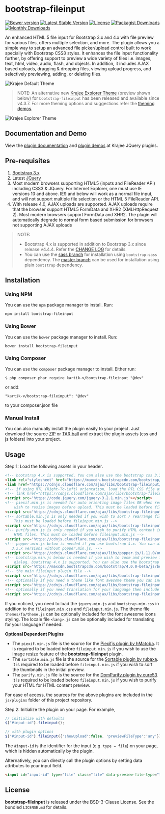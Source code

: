 bootstrap-fileinput
===================

[![Bower version](https://badge.fury.io/bo/bootstrap-fileinput.svg)](http://badge.fury.io/bo/bootstrap-fileinput)
[![Latest Stable Version](https://poser.pugx.org/kartik-v/bootstrap-fileinput/v/stable)](https://packagist.org/packages/kartik-v/bootstrap-fileinput)
[![License](https://poser.pugx.org/kartik-v/bootstrap-fileinput/license)](https://packagist.org/packages/kartik-v/bootstrap-fileinput)
[![Packagist Downloads](https://poser.pugx.org/kartik-v/bootstrap-fileinput/downloads)](https://packagist.org/packages/kartik-v/bootstrap-fileinput)
[![Monthly Downloads](https://poser.pugx.org/kartik-v/bootstrap-fileinput/d/monthly)](https://packagist.org/packages/kartik-v/bootstrap-fileinput)

An enhanced HTML 5 file input for Bootstrap 3.x and 4.x with file preview for various files, offers multiple selection, and more. The plugin allows you a simple way to setup an advanced file picker/upload control built to work specially with Bootstrap CSS3 styles. It enhances the file input functionality further, by offering support to preview a wide variety of files i.e. images, text, html, video, audio, flash, and objects. In addition, it includes AJAX based uploads, dragging &amp; dropping files, viewing upload progress, and selectively previewing, adding, or deleting files.

![Krajee Default Theme](https://lh3.googleusercontent.com/8m5BKa-o2_W63OuL-NJtAYOxelboHccfsDojxdqhmVCxY49LTiSVK8rOywzup2EDJlXcda_SsKkMVA=w1366-h768-rw-no)

> NOTE: An alternative new [Krajee Explorer Theme](http://plugins.krajee.com/file-krajee-explorer-demo) (preview shown below) for `bootstrap-fileinput` has been released and available since v4.3.7. For more theming options and suggestions refer the [theming demos](http://plugins.krajee.com/file-theme-demo).

![Krajee Explorer Theme](https://lh3.googleusercontent.com/eKMw_la1h6Z0y1Vk0SU3fsWVpmUoqg_HS-ZEZ1U2-1e8s6fgFZqoGbXcRjIXbYLkLi6Ns17-nb2yOg=w1366-h768-rw-no)

## Documentation and Demo

View the [plugin documentation](http://plugins.krajee.com/file-input) and [plugin demos](http://plugins.krajee.com/file-input/demo) at Krajee JQuery plugins. 

## Pre-requisites  

1. [Bootstrap 3.x](http://getbootstrap.com/)
2. Latest [JQuery](http://jquery.com/)
3. Most modern browsers supporting HTML5 (inputs and FileReader API) including CSS3 & JQuery. For Internet Explorer, one must use IE versions 10 and above. IE9 and below will work as a normal file input, and will not support multiple file selection or the HTML 5 FileReader API.
4. With release 4.0, AJAX uploads are supported. AJAX uploads require that the browser support HTML5 FormData and XHR2 (XMLHttpRequest 2). Most modern browsers support FormData and XHR2. The plugin will automatically degrade to normal form based submission for browsers not supporting AJAX uploads

> NOTE: 
> - Bootstrap 4.x is supported in addition to Bootstrap 3.x since release v4.4.4. Refer the [CHANGE LOG](https://github.com/kartik-v/bootstrap-fileinput/blob/master/CHANGE.md) for details. 
> - You can use the [sass branch](https://github.com/kartik-v/bootstrap-fileinput/tree/sass) for installation using `bootstrap-sass` dependency.
The [master branch](https://github.com/kartik-v/bootstrap-fileinput/tree/master) can be used for installation using plain `bootstrap` dependency.

## Installation

### Using NPM
You can use the `npm` package manager to install. Run:

    npm install bootstrap-fileinput

### Using Bower
You can use the `bower` package manager to install. Run:

    bower install bootstrap-fileinput

### Using Composer
You can use the `composer` package manager to install. Either run:

    $ php composer.phar require kartik-v/bootstrap-fileinput "@dev"

or add:

    "kartik-v/bootstrap-fileinput": "@dev"

to your composer.json file

### Manual Install

You can also manually install the plugin easily to your project. Just download the source [ZIP](https://github.com/kartik-v/bootstrap-fileinput/zipball/master) or [TAR ball](https://github.com/kartik-v/bootstrap-fileinput/tarball/master) and extract the plugin assets (css and js folders) into your project.

## Usage

Step 1: Load the following assets in your header. 

```html
<!-- bootstrap 4.x is supported. You can also use the bootstrap css 3.3.x versions -->
<link rel="stylesheet" href="https://maxcdn.bootstrapcdn.com/bootstrap/4.0.0-beta/css/bootstrap.min.css">
<link href="https://cdnjs.cloudflare.com/ajax/libs/bootstrap-fileinput/4.4.9/css/fileinput.min.css" media="all" rel="stylesheet" type="text/css" />
<!-- if using RTL (Right-To-Left) orientation, load the RTL CSS file after fileinput.css by uncommenting below -->
<!-- link href="https://cdnjs.cloudflare.com/ajax/libs/bootstrap-fileinput/4.4.9/css/fileinput-rtl.min.css" media="all" rel="stylesheet" type="text/css" /-->
<script src="https://code.jquery.com/jquery-3.2.1.min.js"></script>
<!-- piexif.min.js is needed for auto orienting image files OR when restoring exif data in resized images and when you 
    wish to resize images before upload. This must be loaded before fileinput.min.js -->
<script src="https://cdnjs.cloudflare.com/ajax/libs/bootstrap-fileinput/4.4.9/js/plugins/piexif.min.js" type="text/javascript"></script>
<!-- sortable.min.js is only needed if you wish to sort / rearrange files in initial preview. 
    This must be loaded before fileinput.min.js -->
<script src="https://cdnjs.cloudflare.com/ajax/libs/bootstrap-fileinput/4.4.9/js/plugins/sortable.min.js" type="text/javascript"></script>
<!-- purify.min.js is only needed if you wish to purify HTML content in your preview for 
    HTML files. This must be loaded before fileinput.min.js -->
<script src="https://cdnjs.cloudflare.com/ajax/libs/bootstrap-fileinput/4.4.9/js/plugins/purify.min.js" type="text/javascript"></script>
<!-- popper.min.js below is needed if you use bootstrap 4.x. You can also use the bootstrap js 
   3.3.x versions without popper.min.js. -->
<script src="https://cdnjs.cloudflare.com/ajax/libs/popper.js/1.11.0/umd/popper.min.js"></script>
<!-- bootstrap.min.js below is needed if you wish to zoom and preview file content in a detail modal
    dialog. bootstrap 4.x is supported. You can also use the bootstrap js 3.3.x versions. -->
<script src="https://maxcdn.bootstrapcdn.com/bootstrap/4.0.0-beta/js/bootstrap.min.js" type="text/javascript"></script>
<!-- the main fileinput plugin file -->
<script src="https://cdnjs.cloudflare.com/ajax/libs/bootstrap-fileinput/4.4.9/js/fileinput.min.js"></script>
<!-- optionally if you need a theme like font awesome theme you can include it as mentioned below -->
<script src="https://cdnjs.cloudflare.com/ajax/libs/bootstrap-fileinput/4.4.9/themes/fa/theme.js"></script>
<!-- optionally if you need translation for your language then include  locale file as mentioned below -->
<script src="https://cdnjs.cloudflare.com/ajax/libs/bootstrap-fileinput/4.4.9/js/locales/(lang).js"></script>
```

If you noticed, you need to load the `jquery.min.js` and `bootstrap.min.css` in addition to the `fileinput.min.css` and `fileinput.min.js`. The theme file `themes/fa/theme.js` can be optionally included for the font awesome icons styling. The locale file `<lang>.js` can be optionally included for translating for your language if needed.

**Optional Dependent Plugins**

- The `piexif.min.js` file is the source for the [Piexifjs plugin by hMatoba](https://github.com/hMatoba/piexifjs). It is required to be loaded before `fileinput.min.js` if you wish to use the image resize feature of the **bootstrap-fileinput** plugin. 
- The `sortable.min.js` file is the source for the [Sortable plugin by rubaxa](https://github.com/rubaxa/Sortable). It is required to be loaded before `fileinput.min.js` if you wish to sort the thumbnails in the initial preview.
- The `purify.min.js` file is the source for the [DomPurify plugin by cure53](https://github.com/cure53/DOMPurify). It is required to be loaded before `fileinput.min.js` if you wish to purify your HTML for HTML content preview.

For ease of access, the sources for the above plugins are included in the `js/plugins` folder of this project repository.

Step 2: Initialize the plugin on your page. For example,

```js
// initialize with defaults
$("#input-id").fileinput();

// with plugin options
$("#input-id").fileinput({'showUpload':false, 'previewFileType':'any'});
```

The `#input-id` is the identifier for the input (e.g. `type = file`) on your page, which is hidden automatically by the plugin. 

Alternatively, you can directly call the plugin options by setting data attributes to your input field.

```html
<input id="input-id" type="file" class="file" data-preview-file-type="text" >
```

## License

**bootstrap-fileinput** is released under the BSD-3-Clause License. See the bundled `LICENSE.md` for details.
